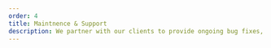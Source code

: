 ```yaml
---
order: 4
title: Maintnence & Support
description: We partner with our clients to provide ongoing bug fixes, feature additions, and optimizations long after our intial work is done.
---
```

